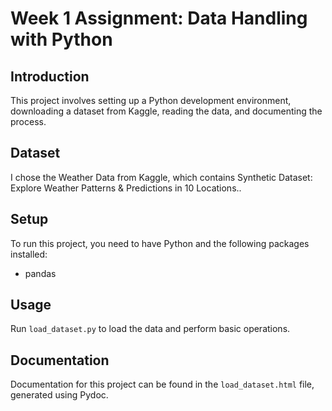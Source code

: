 # Week 1 Assignment: Data Handling with Python

## Introduction
This project involves setting up a Python development environment, downloading a dataset from Kaggle, reading the data, and documenting the process.

## Dataset
I chose the Weather Data from Kaggle, which contains Synthetic Dataset: Explore Weather Patterns & Predictions in 10 Locations..

## Setup
To run this project, you need to have Python and the following packages installed:
- pandas

## Usage
Run `load_dataset.py` to load the data and perform basic operations.

## Documentation
Documentation for this project can be found in the `load_dataset.html` file, generated using Pydoc.
